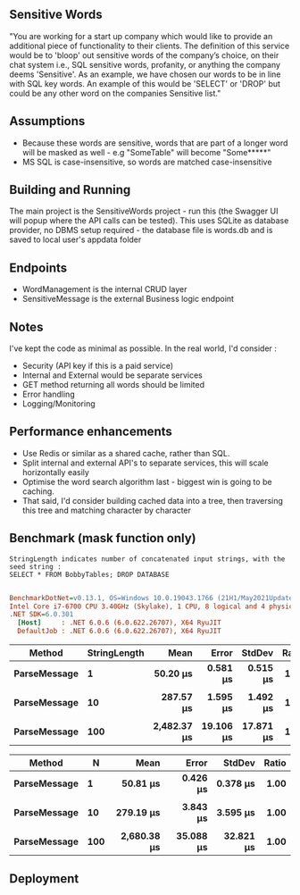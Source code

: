 Sensitive Words
----------------

"You are working for a start up company which would like to provide an additional piece of functionality to their clients. The 
definition of this service would be to 'bloop' out sensitive words of the company’s choice, on their chat system i.e., SQL 
sensitive words, profanity, or anything the company deems 'Sensitive'. As an example, we have chosen our words to be in line 
with SQL key words. An example of this would be 'SELECT' or 'DROP' but could be any other word on the companies Sensitive 
list."

Assumptions
---------------------
- Because these words are sensitive, words that are part of a longer word will be masked as well - e.g "SomeTable" will become "Some*****"
- MS SQL is case-insensitive, so words are matched case-insensitive

Building and Running
--------------------
The main project is the SensitiveWords project - run this (the Swagger UI will popup where the API calls can be tested).
This uses SQLite as database provider, no DBMS setup required - the database file is words.db and is saved to local user's appdata folder
 
Endpoints
---------
- WordManagement is the internal CRUD layer
- SensitiveMessage is the external Business logic endpoint
 
Notes
----------
I've kept the code as minimal as possible. In the real world, I'd consider :
- Security (API key if this is a paid service)
- Internal and External would be separate services 
- GET method returning all words should be limited
- Error handling
- Logging/Monitoring
 
Performance enhancements
------------------------
- Use Redis or similar as a shared cache, rather than SQL.  
- Split internal and external API's to separate services, this will scale horizontally easily
- Optimise the word search algorithm last - biggest win is going to be caching. 
- That said, I'd consider building cached data into a tree, then traversing this tree and matching character by character


Benchmark (mask function only)
----------------------------------------------
```
StringLength indicates number of concatenated input strings, with the seed string :
SELECT * FROM BobbyTables; DROP DATABASE

```
``` ini

BenchmarkDotNet=v0.13.1, OS=Windows 10.0.19043.1766 (21H1/May2021Update)
Intel Core i7-6700 CPU 3.40GHz (Skylake), 1 CPU, 8 logical and 4 physical cores
.NET SDK=6.0.301
  [Host]     : .NET 6.0.6 (6.0.622.26707), X64 RyuJIT
  DefaultJob : .NET 6.0.6 (6.0.622.26707), X64 RyuJIT


```
|       Method | StringLength |        Mean |     Error |    StdDev | Ratio |
|------------- |------------- |------------:|----------:|----------:|------:|
| **ParseMessage** |            **1** |    **50.20 μs** |  **0.581 μs** |  **0.515 μs** |  **1.00** |
|              |              |             |           |           |       |
| **ParseMessage** |           **10** |   **287.57 μs** |  **1.595 μs** |  **1.492 μs** |  **1.00** |
|              |              |             |           |           |       |
| **ParseMessage** |          **100** | **2,482.37 μs** | **19.106 μs** | **17.871 μs** |  **1.00** |

|       Method |   N |        Mean |     Error |    StdDev | Ratio |
|------------- |---- |------------:|----------:|----------:|------:|
| **ParseMessage** |   **1** |    **50.81 μs** |  **0.426 μs** |  **0.378 μs** |  **1.00** |
|              |     |             |           |           |       |
| **ParseMessage** |  **10** |   **279.19 μs** |  **3.843 μs** |  **3.595 μs** |  **1.00** |
|              |     |             |           |           |       |
| **ParseMessage** | **100** | **2,680.38 μs** | **35.088 μs** | **32.821 μs** |  **1.00** |




Deployment
----------




